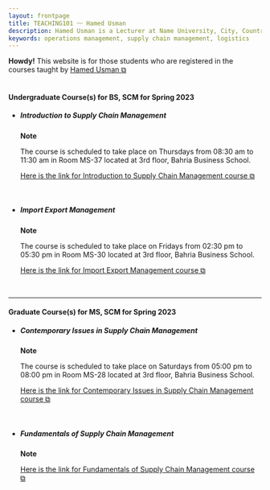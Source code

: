 ```yaml
---
layout: frontpage
title: TEACHING101 〰 Hamed Usman
description: Hamed Usman is a Lecturer at Name University, City, Country. 
keywords: operations management, supply chain management, logistics
---
```

<div class="headline"><b>Howdy!</b> This website is for those students who are registered in the courses taught by <a href="https://hamedusman.github.io" target="_blank" rel="noopener noreferrer">Hamed Usman &#x29c9;</a>
</div>

<br/>

<!--There is no new information at this time.

<br/>

---
-->
<h4>Undergraduate Course(s) for BS, SCM for Spring 2023</h4>
<ul>
<li><h5>Introduction to Supply Chain Management</h5></li>
<div class="note"><p><strong>Note</strong></p>
<p>The course is scheduled to take place on Thursdays from 08:30 am to 11:30 am in Room MS-37 located at 3rd floor, Bahria Business School.</p>
<p><a href="https://teaching101.github.io/pages/iscm" target="_blank" rel="noopener noreferrer">Here is the link for Introduction to Supply Chain Management course &#x29c9;</a></p></div>

<br/>

<li><h5>Import Export Management</h5></li>
<div class="note"><p><strong>Note</strong></p>
<p>The course is scheduled to take place on Fridays from 02:30 pm to 05:30 pm in Room MS-30 located at 3rd floor, Bahria Business School.</p>
<p><a href="https://teaching101.github.io/pages/iem" target="_blank" rel="noopener noreferrer">Here is the link for Import Export Management course &#x29c9;</a></p></div>
</ul>

<br/>

---

<h4>Graduate Course(s) for MS, SCM  for Spring 2023</h4>
<ul>
<li><h5>Contemporary Issues in Supply Chain Management</h5></li>
<div class="note"><p><strong>Note</strong></p>
<p>The course is scheduled to take place on Saturdays from 05:00 pm to 08:00 pm in Room MS-28 located at 3rd floor, Bahria Business School.</p>
<p><a href="https://teaching101.github.io/pages/ciscm" target="_blank" rel="noopener noreferrer">Here is the link for Contemporary Issues in Supply Chain Management course &#x29c9;</a></p></div>

<br/>

<li><h5>Fundamentals of Supply Chain Management</h5></li>
<div class="note"><p><strong>Note</strong></p>
<!--<p>The course is scheduled to take place in Room 00 on Tuesdays and Thursdays at 00:00.</p>-->
<p><a href="https://teaching101.github.io/pages/fscm" target="_blank" rel="noopener noreferrer">Here is the link for Fundamentals of Supply Chain Management course &#x29c9;</a></p></div>
</ul>

<!--
<br/>

---

<h4>Important Information</h4>
<p>There are no new updates.</p>
<ul>
<li>Important Information 1</li>
<li>Important Information 2</li>
<li>Important Information 3</li>
</ul>
-->

